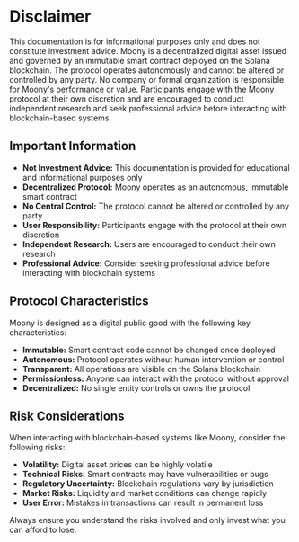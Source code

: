 # Disclaimer

This documentation is for informational purposes only and does not constitute investment advice. Moony is a decentralized digital asset issued and governed by an immutable smart contract deployed on the Solana blockchain. The protocol operates autonomously and cannot be altered or controlled by any party. No company or formal organization is responsible for Moony's performance or value. Participants engage with the Moony protocol at their own discretion and are encouraged to conduct independent research and seek professional advice before interacting with blockchain-based systems.

## Important Information

- **Not Investment Advice:** This documentation is provided for educational and informational purposes only
- **Decentralized Protocol:** Moony operates as an autonomous, immutable smart contract
- **No Central Control:** The protocol cannot be altered or controlled by any party
- **User Responsibility:** Participants engage with the protocol at their own discretion
- **Independent Research:** Users are encouraged to conduct their own research
- **Professional Advice:** Consider seeking professional advice before interacting with blockchain systems

## Protocol Characteristics

Moony is designed as a digital public good with the following key characteristics:

- **Immutable:** Smart contract code cannot be changed once deployed
- **Autonomous:** Protocol operates without human intervention or control
- **Transparent:** All operations are visible on the Solana blockchain
- **Permissionless:** Anyone can interact with the protocol without approval
- **Decentralized:** No single entity controls or owns the protocol

## Risk Considerations

When interacting with blockchain-based systems like Moony, consider the following risks:

- **Volatility:** Digital asset prices can be highly volatile
- **Technical Risks:** Smart contracts may have vulnerabilities or bugs
- **Regulatory Uncertainty:** Blockchain regulations vary by jurisdiction
- **Market Risks:** Liquidity and market conditions can change rapidly
- **User Error:** Mistakes in transactions can result in permanent loss

Always ensure you understand the risks involved and only invest what you can afford to lose.
